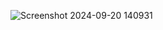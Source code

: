 ![Screenshot 2024-09-20 140931](https://github.com/user-attachments/assets/2f410adb-6149-4c92-b283-b49b6e74efa2)
